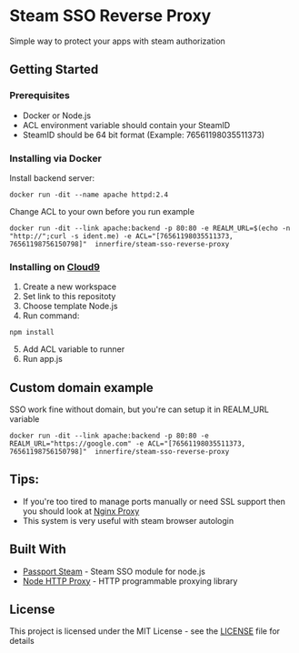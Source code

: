 # Steam SSO Reverse Proxy
Simple way to protect your apps with steam authorization

## Getting Started
### Prerequisites

  * Docker or Node.js
  * ACL environment variable should contain your SteamID
  * SteamID should be 64 bit format (Example: 76561198035511373)

### Installing via Docker

Install backend server:

```
docker run -dit --name apache httpd:2.4
```

Change ACL to your own before you run example

```
docker run -dit --link apache:backend -p 80:80 -e REALM_URL=$(echo -n "http://";curl -s ident.me) -e ACL="[76561198035511373, 76561198756150798]"  innerfire/steam-sso-reverse-proxy
```

### Installing on [Cloud9](https://c9.io)
1. Create a new workspace
2. Set link to this repositoty
3. Choose template Node.js
4. Run command:
```
npm install
```
5. Add ACL variable to runner
6. Run app.js

## Custom domain example
SSO work fine without domain, but you're can setup it in REALM_URL variable

```
docker run -dit --link apache:backend -p 80:80 -e REALM_URL="https://google.com" -e ACL="[76561198035511373, 76561198756150798]"  innerfire/steam-sso-reverse-proxy
```
## Tips:
* If you're too tired to manage ports manually or need SSL support then you should look at [Nginx Proxy](https://github.com/jwilder/nginx-proxy)
* This system is very useful with steam browser autologin

## Built With

* [Passport Steam](https://github.com/liamcurry/passport-steam) - Steam SSO module for node.js
* [Node HTTP Proxy](https://github.com/nodejitsu/node-http-proxy) - HTTP programmable proxying library

## License

This project is licensed under the MIT License - see the [LICENSE](https://github.com/oxplayru/steam-sso-reverse-proxy/blob/master/LICENSE) file for details
